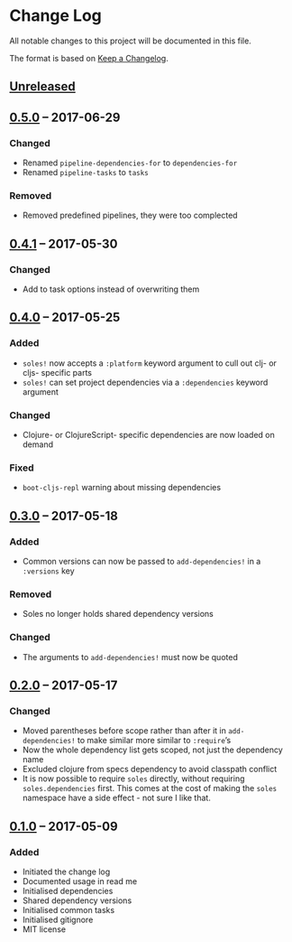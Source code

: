# Change Log

All notable changes to this project will be documented in this file.

The format is based on [Keep a Changelog](http://keepachangelog.com/).


## [Unreleased]

## [0.5.0] – 2017-06-29

### Changed

- Renamed `pipeline-dependencies-for` to `dependencies-for`
- Renamed `pipeline-tasks` to `tasks`

### Removed

- Removed predefined pipelines, they were too complected


## [0.4.1] – 2017-05-30

### Changed

- Add to task options instead of overwriting them


## [0.4.0] – 2017-05-25

### Added

- `soles!` now accepts a `:platform` keyword argument to cull out clj- or cljs-
  specific parts
- `soles!` can set project dependencies via a `:dependencies` keyword argument


### Changed

- Clojure- or ClojureScript- specific dependencies are now loaded on demand


### Fixed

- `boot-cljs-repl` warning about missing dependencies


## [0.3.0] – 2017-05-18

### Added

- Common versions can now be passed to `add-dependencies!` in a `:versions` key


### Removed

- Soles no longer holds shared dependency versions


### Changed

- The arguments to `add-dependencies!` must now be quoted


## [0.2.0] – 2017-05-17

### Changed

- Moved parentheses before scope rather than after it in `add-dependencies!` 
  to make similar more similar to `:require`’s
- Now the whole dependency list gets scoped, not just the dependency name
- Excluded clojure from specs dependency to avoid classpath conflict
- It is now possible to require `soles` directly, without requiring
  `soles.dependencies` first. This comes at the cost of making the `soles`
  namespace have a side effect - not sure I like that. 


## [0.1.0] – 2017-05-09

### Added

- Initiated the change log
- Documented usage in read me
- Initialised dependencies
- Shared dependency versions
- Initialised common tasks
- Initialised gitignore
- MIT license


[Unreleased]: https://github.com/plumula/soles/compare/0.5.0...HEAD
[0.5.0]: https://github.com/plumula/soles/compare/0.4.1...0.5.0
[0.4.1]: https://github.com/plumula/soles/compare/0.4.0...0.4.1
[0.4.0]: https://github.com/plumula/soles/compare/0.3.0...0.4.0
[0.3.0]: https://github.com/plumula/soles/compare/0.2.0...0.3.0
[0.2.0]: https://github.com/plumula/soles/compare/0.1.0...0.2.0
[0.1.0]: https://github.com/plumula/soles/compare/init...0.1.0
